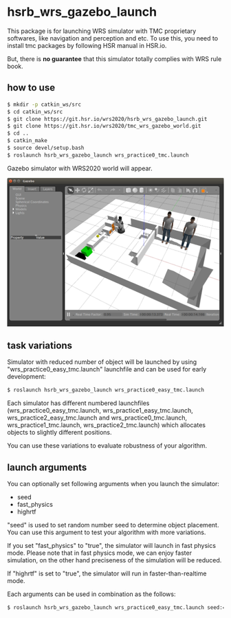 # hsrb_wrs_gazebo_launch

This package is for launching WRS simulator with TMC proprietary softwares, like navigation and perception and etc. To use this, you need to install tmc packages by following HSR manual in HSR.io.

But, there is **no guarantee** that this simulator totally complies with WRS rule book.


## how to use
```bash
$ mkdir -p catkin_ws/src
$ cd catkin_ws/src
$ git clone https://git.hsr.io/wrs2020/hsrb_wrs_gazebo_launch.git
$ git clone https://git.hsr.io/wrs2020/tmc_wrs_gazebo_world.git
$ cd ..
$ catkin_make
$ source devel/setup.bash
$ roslaunch hsrb_wrs_gazebo_launch wrs_practice0_tmc.launch
```

Gazebo simulator with WRS2020 world will appear.

![wrs_world](img/wrs_world.png)

## task variations

Simulator with reduced number of object will be launched by using "wrs_practice0_easy_tmc.launch" launchfile and can be used for early development:

```bash
$ roslaunch hsrb_wrs_gazebo_launch wrs_practice0_easy_tmc.launch
```

Each simulator has different numbered launchfiles (wrs_practice0_easy_tmc.launch, wrs_practice1_easy_tmc.launch, wrs_practice2_easy_tmc.launch and wrs_practice0_tmc.launch, wrs_practice1_tmc.launch, wrs_practice2_tmc.launch) which allocates objects to slightly different positions.

You can use these variations to evaluate robustness of your algorithm.

## launch arguments

You can optionally set following arguments when you launch the simulator:

- seed
- fast_physics
- highrtf

"seed" is used to set random number seed to determine object placement. You can use this argument to test your algorithm with more variations.

If you set "fast_physics" to "true", the simulator will launch in fast physics mode.
Please note that in fast physics mode, we can enjoy faster simulation, on the other hand preciseness of the simulation will be reduced.

If "highrtf" is set to "true", the simulator will run in faster-than-realtime mode.

Each arguments can be used in combination as the follows:

```bash
$ roslaunch hsrb_wrs_gazebo_launch wrs_practice0_easy_tmc.launch seed:=10 fast_physics:=true highrtf:=true
```
